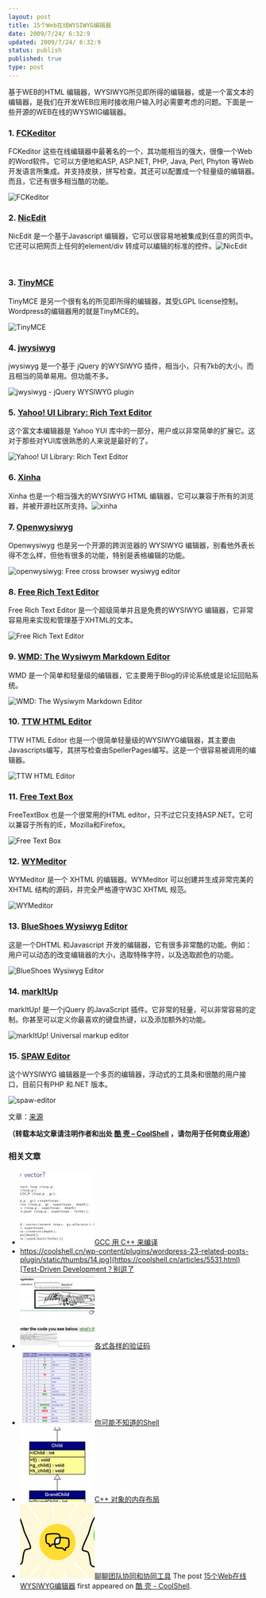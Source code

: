 ```yaml
---
layout: post
title: 15个Web在线WYSIWYG编辑器
date: 2009/7/24/ 6:32:9
updated: 2009/7/24/ 6:32:9
status: publish
published: true
type: post
---
```


基于WEB的HTML 编辑器，WYSIWYG所见即所得的编辑器，或是一个富文本的编辑器，是我们在开发WEB应用时接收用户输入时必需要考虑的问题。下面是一些开源的WEB在线的WYSWIG编辑器。


### 1. [FCKeditor](http://www.fckeditor.net/ "FCKeditor")


FCKeditor 这些在线编辑器中最著名的一个，其功能相当的强大，很像一个Web的Word软件。它可以方便地和ASP, ASP.NET, PHP, Java, Perl, Phyton 等Web开发语言所集成。并支持皮肤，拼写检查。其还可以配置成一个轻量级的编辑器。而且，它还有很多相当酷的功能。  

![FCKeditor](../wp-content/uploads/2009/07/fckeditor.jpg "FCKeditor")



### 2. [NicEdit](http://nicedit.com/ "NicEdit")


NicEdit 是一个基于Javascript 编辑器，它可以很容易地被集成到任意的网页中。它还可以把网页上任何的element/div 转成可以编辑的标准的控件。![NicEdit](../wp-content/uploads/2009/07/nicedit.jpg "NicEdit")


 


### 3. [TinyMCE](http://tinymce.moxiecode.com/ "TinyMCE")


TinyMCE 是另一个很有名的所见即所得的编辑器，其受LGPL license控制。Wordpress的编辑器用的就是TinyMCE的。  

![TinyMCE](../wp-content/uploads/2009/07/tinymce.jpg "TinyMCE")


### 4. [jwysiwyg](http://code.google.com/p/jwysiwyg/ "jwysiwyg")


jwysiwyg 是一个基于 jQuery 的WYSIWYG 插件，相当小，只有7kb的大小，而且相当的简单易用。但功能不多。  

![jwysiwyg - jQuery WYSIWYG plugin](../wp-content/uploads/2009/07/jwysiwyg.jpg "jwysiwyg - jQuery WYSIWYG plugin")


### 5. [Yahoo! UI Library: Rich Text Editor](http://developer.yahoo.com/yui/editor/ "Yahoo! UI Library: Rich Text Editor")


这个富文本编辑器是 Yahoo YUI 库中的一部分，用户或以非常简单的扩展它。这对于那些对YUI库很熟悉的人来说是最好的了。  

![Yahoo! UI Library: Rich Text Editor](../wp-content/uploads/2009/07/yui-rich-text-editor.jpg "Yahoo! UI Library: Rich Text Editor")


### 6. [Xinha](http://xinha.webfactional.com/ "Xinha")


Xinha 也是一个相当强大的WYSIWYG HTML 编辑器，它可以兼容于所有的浏览器，并被开源社区所支持。![xinha](../wp-content/uploads/2009/07/xinha.jpg "xinha")


### 7. [Openwysiwyg](http://www.openwebware.com/ "Openwysiwyg")


Openwysiwyg 也是另一个开源的跨浏览器的 WYSIWYG 编辑器，别看他外表长得不怎么样，但他有很多的功能，特别是表格编辑的功能。  

![openwysiwyg: Free cross browser wysiwyg editor](../wp-content/uploads/2009/07/openwysiwyg.jpg "openwysiwyg: Free cross browser wysiwyg editor")


### 8. [Free Rich Text Editor](http://freerichtexteditor.com/ "Free Rich Text Editor")


Free Rich Text Editor 是一个超级简单并且是免费的WYSIWYG 编辑器，它非常容易用来实现和管理基于XHTML的文本。  

![Free Rich Text Editor](../wp-content/uploads/2009/07/free-rich-text-editor.jpg "Free Rich Text Editor")


### 9. [WMD: The Wysiwym Markdown Editor](http://wmd-editor.com/ "WMD: The Wysiwym Markdown Editor")


WMD 是一个简单和轻量级的编辑器，它主要用于Blog的评论系统或是论坛回贴系统。  

![WMD: The Wysiwym Markdown Editor](../wp-content/uploads/2009/07/wmd.jpg "WMD: The Wysiwym Markdown Editor")


### 10. [TTW HTML Editor](http://koivi.com/WYSIWYG-Editor/ "TTW HTML Editor")


TTW HTML Editor 也是一个很简单轻量级的WYSIWYG编辑器，其主要由Javascripts编写，其拼写检查由SpellerPages编写。这是一个很容易被调用的编辑器。


![TTW HTML Editor](../wp-content/uploads/2009/07/ttw-html-editor.jpg "TTW HTML Editor")


### 11. [Free Text Box](http://freetextbox.com/ "Free Text Box")


FreeTextBox 也是一个很常用的HTML editor，只不过它只支持ASP.NET。它可以兼容于所有的IE，Mozilla和Firefox。  

![Free Text Box](../wp-content/uploads/2009/07/free-text-box.jpg "Free Text Box")


### 12. [WYMeditor](http://www.wymeditor.org/ "WYMeditor")


WYMeditor 是一个 XHTML 的编辑器。WYMeditor 可以创建并生成非常完美的XHTML 结构的源码，并完全严格遵守W3C XHTML 规范。  

![WYMeditor](../wp-content/uploads/2009/07/wymeditor.jpg "WYMeditor")


### 13. [BlueShoes Wysiwyg Editor](http://www.blueshoes.org/en/javascript/editor/ "BlueShoes Wysiwyg Editor")


这是一个DHTML 和Javascript 开发的编辑器，它有很多非常酷的功能。例如：用户可以动态的改变编辑器的大小，选取特殊字符，以及选取颜色的功能。  

![BlueShoes Wysiwyg Editor](../wp-content/uploads/2009/07/blueshoes-wysiwys-editor.jpg "BlueShoes Wysiwyg Editor")


### 14. [markItUp](http://markitup.jaysalvat.com/home/ "markItUp")


markItUp! 是一个jQuery 的JavaScript 插件。它非常的轻量，可以非常容易的定制。你甚至可以定义你最喜欢的键盘热键，以及添加额外的功能。  

![markItUp! Universal markup editor](../wp-content/uploads/2009/07/mark-it-up.jpg "markItUp! Universal markup editor")


### 15. [SPAW Editor](http://spaweditor.com/en/disp.php/en_products/en_spaw/en_spaw_intro "SPAW Editor")


这个WYSIWYG 编辑器是一个多页的编辑器，浮动式的工具条和很酷的用户接口，目前只有PHP 和.NET 版本。  

![spaw-editor](../wp-content/uploads/2009/07/spaw-editor.jpg "spaw-editor")


文章：[来源](http://www.webdesignbooth.com/15-really-useful-web-based-html-editors/)



**（转载本站文章请注明作者和出处 [酷 壳 – CoolShell](https://coolshell.cn/) ，请勿用于任何商业用途）**



### 相关文章

* [![GCC 用 C++ 来编译](../wp-content/uploads/2012/08/VEC-vs-vector-150x150.jpg)](https://coolshell.cn/articles/8115.html)[GCC 用 C++ 来编译](https://coolshell.cn/articles/8115.html)
* [https://coolshell.cn/wp-content/plugins/wordpress-23-related-posts-plugin/static/thumbs/14.jpg](https://coolshell.cn/articles/5531.html)[Test-Driven Development？别逗了](https://coolshell.cn/articles/5531.html)
* [![各式各样的验证码](../wp-content/uploads/2012/07/0-150x150.jpg)](https://coolshell.cn/articles/7917.html)[各式各样的验证码](https://coolshell.cn/articles/7917.html)
* [![你可能不知道的Shell](../wp-content/uploads/2012/11/shell.01-150x150.png)](https://coolshell.cn/articles/8619.html)[你可能不知道的Shell](https://coolshell.cn/articles/8619.html)
* [![C++ 对象的内存布局](../wp-content/uploads/2014/12/011-150x150.jpg)](https://coolshell.cn/articles/12176.html)[C++ 对象的内存布局](https://coolshell.cn/articles/12176.html)
* [![聊聊团队协同和协同工具](../wp-content/uploads/2022/10/communication-150x150.png)](https://coolshell.cn/articles/22298.html)[聊聊团队协同和协同工具](https://coolshell.cn/articles/22298.html)
The post [15个Web在线WYSIWYG编辑器](https://coolshell.cn/articles/1183.html) first appeared on [酷 壳 - CoolShell](https://coolshell.cn).